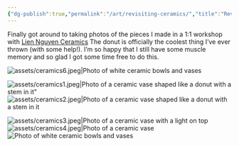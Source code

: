 ```yaml
---
{"dg-publish":true,"permalink":"/art/revisiting-ceramics/","title":"Revisiting ceramics","tags":["art","ceramics"],"noteIcon":"","created":"2023-01-29"}
---
```



Finally got around to taking photos of the pieces I made in a 1:1 workshop with [Lien Nguyen Ceramics](https://liennguyenceramics.com/) The donut is officially the coolest thing I’ve ever thrown (with some help!). I’m so happy that I still have some muscle memory and so glad I got some time free to do this.

<div class="masonry" markdown="1">

![assets/ceramics6.jpeg|Photo of white ceramic bowls and vases](/img/user/assets/ceramics6.jpeg)

![assets/ceramics1.jpeg|Photo of a ceramic vase shaped like a donut with a stem in it"](/img/user/assets/ceramics1.jpeg)![assets/ceramics2.jpeg|Photo of a ceramic vase shaped like a donut with a stem in it](/img/user/assets/ceramics2.jpeg)

![assets/ceramics3.jpeg|Photo of a ceramic vase with a light on top](/img/user/assets/ceramics3.jpeg)
![assets/ceramics4.jpeg|Photo of a ceramic vase](/img/user/assets/ceramics4.jpeg)
![Photo of white ceramic bowls and vases](/img/user/assets/ceramics5.jpeg)
</div>
